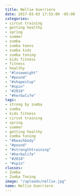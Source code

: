 ```yaml
---
title: Nellie Guerriero
date: 2017-03-03 17:55:00 -05:00
categories:
- circut training
- getting healthy
- spring
- summer
- zumba
- zumba teens
- zumba kids
- zumba toning
- kids fitness
- fitness
- healthy
- "#loseweight"
- "#pound"
- "#shapeitup"
- "#spin"
- "#2018"
- "#herbalife"
tags:
- strong by zumba
- zumba
- kids fitness
- circut training
- spring
- summer
- getting healthy
- zumba toning
- "#beachbody"
- "#pound"
- "#strengthtraining"
- "#herbalife"
- "#2018"
- "#spin"
classes:
- Zumba
- Zumba Toning
image: "/uploads/nellie.jpg"
name: Nellie Guerriero
---
```


